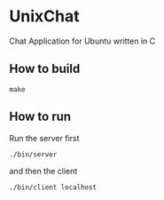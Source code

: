 # UnixChat

Chat Application for Ubuntu written in C

## How to build
  ```
  make
  ```

## How to run
Run the server first
  ```
  ./bin/server
  ```
and then the client
  ```
  ./bin/client localhost
  ```